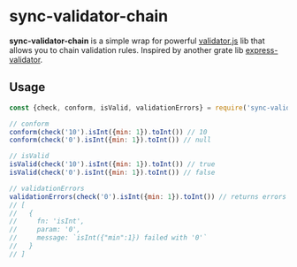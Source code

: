 # sync-validator-chain
**sync-validator-chain** is a simple wrap for powerful [validator.js](https://github.com/validatorjs/validator.js) lib that allows you to chain validation rules.
Inspired by another grate lib [express-validator](https://github.com/express-validator/express-validator).
## Usage

```js
const {check, conform, isValid, validationErrors} = require('sync-validator-chain');

// conform
conform(check('10').isInt({min: 1}).toInt()) // 10
conform(check('0').isInt({min: 1}).toInt()) // null

// isValid
isValid(check('10').isInt({min: 1}).toInt()) // true
isValid(check('0').isInt({min: 1}).toInt()) // false

// validationErrors
validationErrors(check('0').isInt({min: 1}).toInt()) // returns errors info
// [
//   {
//     fn: 'isInt',
//     param: '0',
//     message: `isInt({"min":1}) failed with '0'`
//   }
// ]
```
